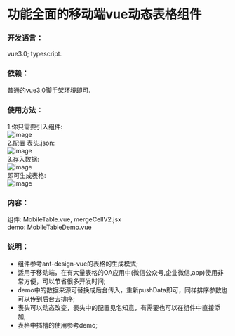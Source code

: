 # 功能全面的移动端vue动态表格组件
### 开发语言：
vue3.0; typescript.
### 依赖：
普通的vue3.0脚手架环境即可.
### 使用方法：
1.你只需要引入组件:  
![image](https://github.com/xjx199403/vue_mobile_table/blob/main/%E5%BC%95%E5%85%A5%E7%BB%84%E4%BB%B6.png?raw=true)  
2.配置 表头.json:  
![image](https://github.com/xjx199403/vue_mobile_table/blob/main/%E8%A1%A8%E5%A4%B4%E9%85%8D%E7%BD%AE.png?raw=true)  
3.存入数据:  
![image](https://github.com/xjx199403/vue_mobile_table/blob/main/%E5%AD%98%E5%85%A5%E6%95%B0%E6%8D%AE.png?raw=true)  
即可生成表格:  
![image](https://github.com/xjx199403/vue_mobile_table/blob/main/%E7%BB%93%E6%9E%9C1.png?raw=true)  
### 内容：
组件: MobileTable.vue, mergeCellV2.jsx  
demo: MobileTableDemo.vue
### 说明：
* 组件参考ant-design-vue的表格的生成模式;
* 适用于移动端，在有大量表格的OA应用中(微信公众号,企业微信,app)使用非常方便，可以节省很多开发时间;
* demo中的数据来源可替换成后台传入，重新pushData即可，同样排序参数也可以传到后台去排序;
* 表头可以动态改变，表头中的配置见名知意，有需要也可以在组件中直接添加;
* 表格中插槽的使用参考demo;
